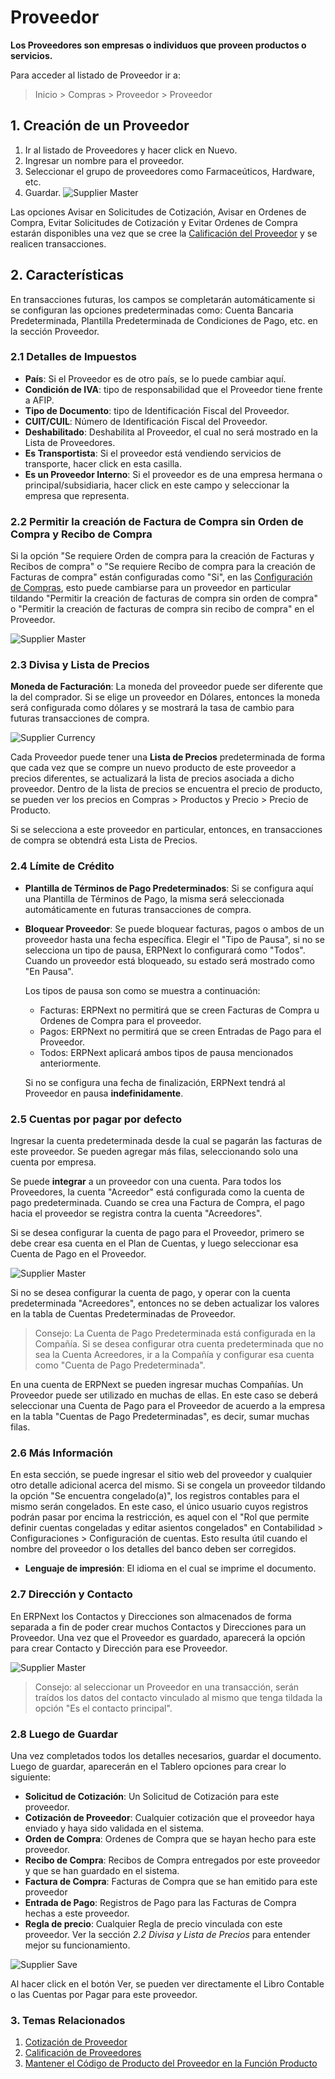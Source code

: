 <!-- add-breadcrumbs -->
# Proveedor

**Los Proveedores son empresas o individuos que proveen productos o servicios.**

Para acceder al listado de Proveedor ir a:
> Inicio > Compras > Proveedor > Proveedor

## 1. Creación de un Proveedor
1. Ir al listado de Proveedores y hacer click en Nuevo. 
2. Ingresar un nombre para el proveedor.
4. Seleccionar el grupo de proveedores como Farmaceúticos, Hardware, etc. 
5. Guardar.
    <img class="screenshot" alt="Supplier Master" src="{{docs_base_url}}/assets/img/buying/supplier-master.png">

Las opciones Avisar en Solicitudes de Cotización, Avisar en Ordenes de Compra, Evitar Solicitudes de Cotización y Evitar Ordenes de Compra estarán disponibles una vez que se cree la [Calificación del Proveedor](/docs/user/manual/es/buying/supplier-scorecard) y se realicen transacciones.

## 2. Características 

En transacciones futuras, los campos se completarán automáticamente si se configuran las opciones predeterminadas como: Cuenta Bancaria Predeterminada, Plantilla Predeterminada de Condiciones de Pago, etc. en la sección Proveedor.

### 2.1 Detalles de Impuestos

* **País**: Si el Proveedor es de otro país, se lo puede cambiar aquí.
* **Condición de IVA**: tipo de responsabilidad que el Proveedor tiene frente a AFIP.
* **Tipo de Documento**: tipo de Identificación Fiscal del Proveedor.
* **CUIT/CUIL**: Número de Identificación Fiscal del Proveedor.
* **Deshabilitado**: Deshabilita al Proveedor, el cual no será mostrado en la Lista de Proveedores.
* **Es Transportista**: Si el proveedor está vendiendo servicios de transporte, hacer click en esta casilla. 
* **Es un Proveedor Interno**: Si el proveedor es de una empresa hermana o principal/subsidiaria, hacer click en este campo y seleccionar la empresa que representa.


### 2.2 Permitir la creación de Factura de Compra sin Orden de Compra y Recibo de Compra 

Si la opción "Se requiere Orden de compra para la creación de Facturas y Recibos de compra" o "Se requiere Recibo de compra para la creación de Facturas de compra" están configuradas como "Si", en las [Configuración de Compras](/docs/user/manual/es/buying/buying-settings), esto puede cambiarse para un proveedor en particular tildando "Permitir la creación de facturas de compra sin orden de compra" o "Permitir la creación de facturas de compra sin recibo de compra" en el Proveedor. 

<img class="screenshot" alt="Supplier Master" src="{{docs_base_url}}/assets/img/buying/supplier-po-pr-required.png">

### 2.3 Divisa y Lista de Precios
**Moneda de Facturación**: La moneda del proveedor puede ser diferente que la del comprador. Si se elige un proveedor en Dólares, entonces la moneda será configurada como dólares y se mostrará la tasa de cambio para futuras transacciones de compra.

![Supplier Currency](/docs/assets/img/buying/supplier-currency.gif)

Cada Proveedor puede tener una **Lista de Precios** predeterminada de forma que cada vez que se compre un nuevo producto de este proveedor a precios diferentes, se actualizará la lista de precios asociada a dicho proveedor. Dentro de la lista de precios se encuentra el precio de producto, se pueden ver los precios en Compras > Productos y Precio > Precio de Producto.

Si se selecciona a este proveedor en particular, entonces, en transacciones de compra se obtendrá esta Lista de Precios. 

### 2.4 Límite de Crédito

* **Plantilla de Términos de Pago Predeterminados**: Si se configura aquí una Plantilla de Términos de Pago, la misma será seleccionada automáticamente en futuras transacciones de compra. 
* **Bloquear Proveedor**: Se puede bloquear facturas, pagos o ambos de un proveedor hasta una fecha específica. Elegir el "Tipo de Pausa", si no se selecciona un tipo de pausa, ERPNext lo configurará como "Todos". Cuando un proveedor está bloqueado, su estado será mostrado como "En Pausa". 

    Los tipos de pausa son como se muestra a continuación:
    - Facturas: ERPNext no permitirá que se creen Facturas de Compra u Ordenes de Compra para el proveedor. 
    - Pagos: ERPNext no permitirá que se creen Entradas de Pago para el Proveedor.
    - Todos: ERPNext aplicará ambos tipos de pausa mencionados anteriormente.

    Si no se configura una fecha de finalización, ERPNext tendrá al Proveedor en pausa **indefinidamente**.

### 2.5 Cuentas por pagar por defecto

Ingresar la cuenta predeterminada desde la cual se pagarán las facturas de este proveedor. Se pueden agregar más filas, seleccionando solo una cuenta por empresa. 

Se puede **integrar** a un proveedor con una cuenta. Para todos los Proveedores, la cuenta "Acreedor" está configurada como la cuenta de pago predeterminada. Cuando se crea una Factura de Compra, el pago hacia el proveedor se registra contra la cuenta "Acreedores".

Si se desea configurar la cuenta de pago para el Proveedor, primero se debe crear esa cuenta en el Plan de Cuentas, y luego seleccionar esa Cuenta de Pago en el Proveedor.

<img class="screenshot" alt="Supplier Master" src="{{docs_base_url}}/assets/img/buying/supplier-payable-account.png">

Si no se desea configurar la cuenta de pago, y operar con la cuenta predeterminada "Acreedores", entonces no se deben actualizar los valores en la tabla de Cuentas Predeterminadas de Proveedor. 

> Consejo: La Cuenta de Pago Predeterminada está configurada en la Compañía. Si se desea configurar otra cuenta predeterminada que no sea la Cuenta Acreedores, ir a la Compañía y configurar esa cuenta como "Cuenta de Pago Predeterminada".

En una cuenta de ERPNext se pueden ingresar muchas Compañías. Un Proveedor puede ser utilizado en muchas de ellas. En este caso se deberá seleccionar una Cuenta de Pago para el Proveedor de acuerdo a la empresa en la tabla "Cuentas de Pago Predeterminadas", es decir, sumar muchas filas.  

### 2.6 Más Información

En esta sección, se puede ingresar el sitio web del proveedor y cualquier otro detalle adicional acerca del mismo.
Si se congela un proveedor tildando la opción "Se encuentra congelado(a)", los registros contables para el mismo serán congelados. En este caso, el único usuario cuyos registros podrán pasar por encima la restricción, es aquel con el "Rol que permite definir cuentas congeladas y editar asientos congelados" en Contabilidad > Configuraciones > Configuración de cuentas. Esto resulta útil cuando el nombre del proveedor o los detalles del banco deben ser corregidos.

* **Lenguaje de impresión**: El idioma en el cual se imprime el documento.

### 2.7 Dirección y Contacto

En ERPNext los Contactos y Direcciones son almacenados de forma separada a fin de poder crear muchos Contactos y Direcciones para un Proveedor. Una vez que el Proveedor es guardado, aparecerá la opción para crear Contacto y Dirección para ese Proveedor.  

<img class="screenshot" alt="Supplier Master" src="{{docs_base_url}}/assets/img/buying/supplier-new-address-contact.png">

> Consejo: al seleccionar un Proveedor en una transacción, serán traídos los datos del contacto vinculado al mismo que tenga tildada la opción "Es el contacto principal".

### 2.8 Luego de Guardar

Una vez completados todos los detalles necesarios, guardar el documento. Luego de guardar, aparecerán en el Tablero opciones para crear lo siguiente: 

* **Solicitud de Cotización**: Un Solicitud de Cotización para este proveedor.
* **Cotización de Proveedor**: Cualquier cotización que el proveedor haya enviado y haya sido validada en el sistema. 
* **Orden de Compra**: Ordenes de Compra que se hayan hecho para este proveedor. 
* **Recibo de Compra**: Recibos de Compra entregados por este proveedor y que se han guardado en el sistema. 
* **Factura de Compra**: Facturas de Compra que se han emitido para este proveedor
* **Entrada de Pago**: Registros de Pago para las Facturas de Compra hechas a este proveedor.
* **Regla de precio**: Cualquier Regla de precio vinculada con este proveedor. Ver la sección _2.2 Divisa y Lista de Precios_ para entender mejor su funcionamiento.

![Supplier Save](/docs/assets/img/buying/supplier-save.png)

Al hacer click en el botón Ver, se pueden ver directamente el Libro Contable o las Cuentas por Pagar para este proveedor.


### 3. Temas Relacionados
1. [Cotización de Proveedor](/docs/user/manual/es/buying/supplier-quotation)
1. [Calificación de Proveedores](/docs/user/manual/es/buying/supplier-scorecard)
1. [Mantener el Código de Producto del Proveedor en la Función Producto](/docs/user/manual/es/buying/articles/maintaining-suppliers-part-no-in-item)
